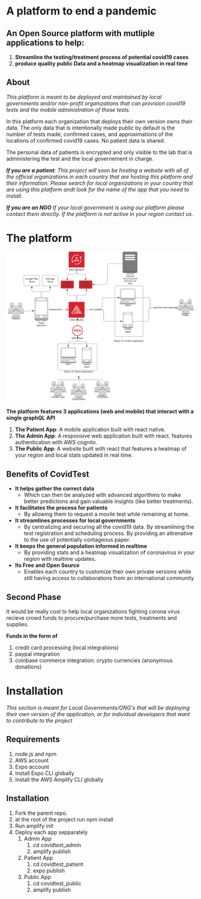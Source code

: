 # A platform to end a pandemic
## An Open Source platform with mutliple applications to help:
1. **Streamline the testing/treatment process of potential covid19 cases**
2. **produce quality public Data and a heatmap visualization in real time**

## About
*This platform is meant to be deployed and maintained by local governments and/or non-profit organizations that can provision covid19 tests and the mobile administration of these tests.*

In this platform each organization that deploys their own version owns their data. The only data that is intentionally made public by default is the number of tests made, confirmed cases, and approximations of the locations of confirmed covid19 cases. No patient data is shared. 

The personal data of patients is encrypted and only visible to the lab that is administering the test and the local governement in charge.

***If you are a patient**: This project will soon be hosting a website with all of the official organizations in each country that are hosting this platform and their information. Please search for local organizations in your country that are using this platform andt look for the name of the app that you need to install.*

***If you are an NGO** If your local government is using our platform please contact them directly. If the platform is not active in your region contact us.*

# The platform
![alt text](/img/covidtest-diagram.png)

**The platform features 3 applications (web and mobile) that interact with a single graphQL API**
1. **The Patient App**: A mobile application built with react native.
2. **The Admin App**: A responsive web application built with react. features authentication with AWS cognito.
3. **The Public App**: A website built with react that features a heatmap of your region and local stats updated in real time.

## Benefits of CovidTest
- **It helps gather the correct data** 
  - Which can then be analyzed with advanced algorithms to make better predictions and gain valuable insights (like better treatments).
- **It facilitates the process for patients** 
  - By allowing them to request a movile test while remaining at home.
- **It streamlines processes for local governments** 
  - By centralizing and securing all the covid19 data. By streamlining the test registration and scheduling process. By providing an altrenative to the use of potentially contageous paper. 
- **It keeps the general population informed in realtime**
  - By providing stats and a heatmap visualization of coronavirus in your region with realtime updates.
- **Its Free and Open Source** 
  - Enables each country to customize their own private versions while still having access to collaborations from an international community 

## Second Phase
It would be really cool to help local organizations fighting corona virus recieve crowd funds to procure/purchase more tests, treatments and supplies.

**Funds  in the form of**
1. credit card processing (local integrations)
2. paypal integration
3. coinbase commerce integration: crypto currencies (anonymous donations)


# Installation
*This section is meant for Local Governments/ONG's that will be deploying their own version of the application, or for individual developers that want to contribute to the project*

## Requirements
1. node.js and npm
3. AWS account
4. Expo account
2. Install Expo CLI globally
3. Install the AWS Amplify CLI globally

## Installation
1. Fork the parent repo.
4. at the root of the project run npm install
5. Run amplify init
6. Deploy each app sepparately
   1. Admin App
      1. cd covidtest_admin
      2. amplify publish
   2. Patient App
      1. cd covidtest_patient
      2. expo publish
   3. Public App
      1. cd covidtest_public
      2. amplify publish
   





